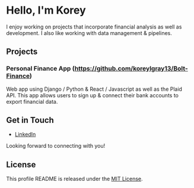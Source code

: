 # Hello, I'm Korey

I enjoy working on projects that incorporate financial analysis as well as development. I also like working with data management & pipelines.

## Projects

### Personal Finance App (https://github.com/koreylgray13/Bolt-Finance)

Web app using Django / Python & React / Javascript as well as the Plaid API. This app allows users to sign up & connect their bank accounts to export financial data.




## Get in Touch

- [LinkedIn](https://linkedin.com/in/koreylgray/)

Looking forward to connecting with you!

## License

This profile README is released under the [MIT License](LICENSE).
